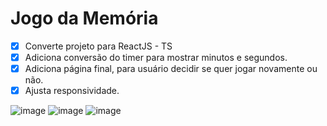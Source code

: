 # Jogo da Memória

- [x] Converte projeto para ReactJS - TS
- [x] Adiciona conversão do timer para mostrar minutos e segundos.
- [x] Adiciona página final, para usuário decidir se quer jogar novamente ou não.
- [x] Ajusta responsividade.

![image](https://github.com/manualdodev/memory-game/assets/40338524/620ce504-5af0-4df2-90ec-b5ac9146e7d0)
![image](https://github.com/manualdodev/memory-game/assets/40338524/27a86c56-1a11-4512-a7e1-272eb21b2dce)
![image](https://github.com/manualdodev/memory-game/assets/40338524/f15fb72c-8b13-4530-8bfb-c3035531a5e5)
